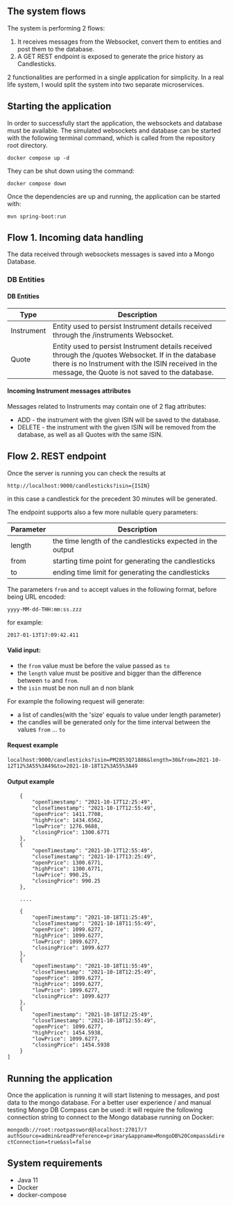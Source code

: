 ## The system flows

The system is performing 2 flows:

1. It receives messages from the Websocket, convert them to entities and post them to the database.
2. A GET REST endpoint is exposed to generate the price history as Candlesticks.

2 functionalities are performed in a single application for simplicity. In a real life system, I would split the system
into two separate microservices.

## Starting the application

In order to successfully start the application, the websockets and database must be available. The simulated websockets and database can be started with the following terminal command, which is called from the repository root directory.

`docker compose up -d
`

They can be shut down using the command:

`docker compose down
`

Once the dependencies are up and running, the application can be started with:

```mvn spring-boot:run```

## Flow 1. Incoming data handling

The data received through websockets messages is saved into a Mongo Database.

### DB Entities

#### DB Entities

Type | Description
--- | ---
Instrument | Entity used to persist Instrument details received through the /instruments Websocket.
Quote | Entity used to persist Instrument details received through the /quotes Websocket. If in the database there is no Instrument with the ISIN received in the message, the Quote is not saved to the database.

#### Incoming Instrument messages attributes

Messages related to Instruments may contain one of 2 flag attributes:

* ADD - the instrument with the given ISIN will be saved to the database.
* DELETE - the instrument with the given ISIN will be removed from the database, as well as all Quotes with the same
  ISIN.

## Flow 2. REST endpoint

Once the server is running you can check the results at
```
http://localhost:9000/candlesticks?isin={ISIN}
```
in this case a candlestick for the precedent 30 minutes will be generated.

The endpoint supports also a few more nullable query parameters:

Parameter | Description
--- | ---
length| the time length of the candlesticks expected in the output
from| starting time point for generating the candlesticks
to| ending time limit for generating the candlesticks

The parameters `from` and `to` accept values in the following format, before being URL encoded:

```yyyy-MM-dd-THH:mm:ss.zzz```

for example: 

```2017-01-13T17:09:42.411```

#### Valid input:
* the `from` value must be before the value passed as `to`
* the `length` value must be positive and bigger than the difference between `to` and `from`.
* the `isin` must be non null an d non blank

For example the following request will generate:
* a list of candles(with the 'size' equals to value under length parameter)
* the candles will be generated only for the time interval between the values `from` ... `to`

#### Request example

```localhost:9000/candlesticks?isin=PM2853Q71886&length=30&from=2021-10-12T12%3A55%3A49&to=2021-10-18T12%3A55%3A49```

#### Output example
```[
    {
        "openTimestamp": "2021-10-17T12:25:49",
        "closeTimestamp": "2021-10-17T12:55:49",
        "openPrice": 1411.7708,
        "highPrice": 1434.6562,
        "lowPrice": 1276.9688,
        "closingPrice": 1300.6771
    },
    {
        "openTimestamp": "2021-10-17T12:55:49",
        "closeTimestamp": "2021-10-17T13:25:49",
        "openPrice": 1300.6771,
        "highPrice": 1300.6771,
        "lowPrice": 990.25,
        "closingPrice": 990.25
    },
    
    ....
    
    {
        "openTimestamp": "2021-10-18T11:25:49",
        "closeTimestamp": "2021-10-18T11:55:49",
        "openPrice": 1099.6277,
        "highPrice": 1099.6277,
        "lowPrice": 1099.6277,
        "closingPrice": 1099.6277
    },
    {
        "openTimestamp": "2021-10-18T11:55:49",
        "closeTimestamp": "2021-10-18T12:25:49",
        "openPrice": 1099.6277,
        "highPrice": 1099.6277,
        "lowPrice": 1099.6277,
        "closingPrice": 1099.6277
    },
    {
        "openTimestamp": "2021-10-18T12:25:49",
        "closeTimestamp": "2021-10-18T12:55:49",
        "openPrice": 1099.6277,
        "highPrice": 1454.5938,
        "lowPrice": 1099.6277,
        "closingPrice": 1454.5938
    }
]

   ```

## Running the application
Once the application is running it will start listening to messages, and post data to the mongo database.
For a better user experience / and manual testing Mongo DB Compass can be used: it will require the following connection string to connect to the Mongo database running on  Docker:

```mongodb://root:rootpassword@localhost:27017/?authSource=admin&readPreference=primary&appname=MongoDB%20Compass&directConnection=true&ssl=false```


## System requirements

* Java 11
* Docker
* docker-compose

